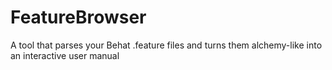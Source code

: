 # FeatureBrowser
A tool that parses your Behat .feature files and turns them alchemy-like into an interactive user manual
